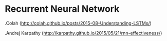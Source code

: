 # Recurrent Neural Network

.Colah (http://colah.github.io/posts/2015-08-Understanding-LSTMs/)

.Andrej Karpathy (http://karpathy.github.io/2015/05/21/rnn-effectiveness/)